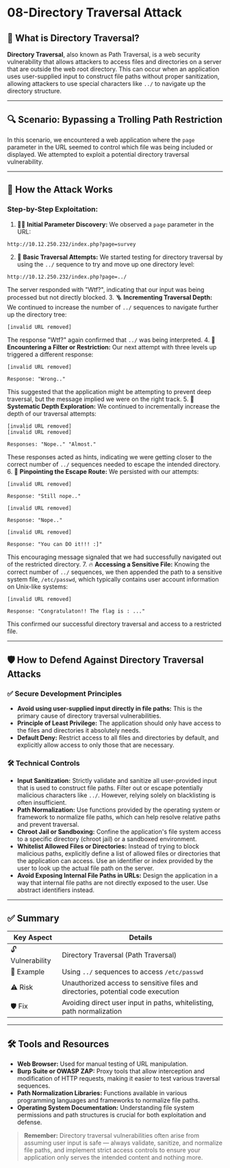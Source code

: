 # 08-Directory Traversal Attack

## 🧠 What is Directory Traversal?
**Directory Traversal**, also known as Path Traversal, is a web security vulnerability that allows attackers to access files and directories on a server that are outside the web root directory. This can occur when an application uses user-supplied input to construct file paths without proper sanitization, allowing attackers to use special characters like `../` to navigate up the directory structure.

---

## 🔍 Scenario: Bypassing a Trolling Path Restriction
In this scenario, we encountered a web application where the `page` parameter in the URL seemed to control which file was being included or displayed. We attempted to exploit a potential directory traversal vulnerability.

---

## 🧨 How the Attack Works
### Step-by-Step Exploitation:

1. 🕵️‍♂️ **Initial Parameter Discovery:** We observed a `page` parameter in the URL:
```
http://10.12.250.232/index.php?page=survey
```
2. 🧪 **Basic Traversal Attempts:** We started testing for directory traversal by using the `../` sequence to try and move up one directory level:
```
http://10.12.250.232/index.php?page=../
```
The server responded with "Wtf?", indicating that our input was being processed but not directly blocked.
3. 🪜 **Incrementing Traversal Depth:** We continued to increase the number of `../` sequences to navigate further up the directory tree:
```
[invalid URL removed]
```
The response "Wtf?" again confirmed that `../` was being interpreted.
4. 🚧 **Encountering a Filter or Restriction:** Our next attempt with three levels up triggered a different response:
```
[invalid URL removed]

Response: "Wrong.."
```
This suggested that the application might be attempting to prevent deep traversal, but the message implied we were on the right track.
5. 🚀 **Systematic Depth Exploration:** We continued to incrementally increase the depth of our traversal attempts:
```
[invalid URL removed]
[invalid URL removed]

Responses: "Nope.." "Almost."
```
These responses acted as hints, indicating we were getting closer to the correct number of `../` sequences needed to escape the intended directory.
6. 🎯 **Pinpointing the Escape Route:** We persisted with our attempts:
```
[invalid URL removed]

Response: "Still nope.."

[invalid URL removed]

Response: "Nope.."

[invalid URL removed]

Response: "You can DO it!!! :]"
```
This encouraging message signaled that we had successfully navigated out of the restricted directory.
7. 🔥 **Accessing a Sensitive File:** Knowing the correct number of `../` sequences, we then appended the path to a sensitive system file, `/etc/passwd`, which typically contains user account information on Unix-like systems:
```
[invalid URL removed]

Response: "Congratulaton!! The flag is : ..."
```
This confirmed our successful directory traversal and access to a restricted file.

---

## 🛡️ How to Defend Against Directory Traversal Attacks
### ✅ Secure Development Principles
- **Avoid using user-supplied input directly in file paths:** This is the primary cause of directory traversal vulnerabilities.
- **Principle of Least Privilege:** The application should only have access to the files and directories it absolutely needs.
- **Default Deny:** Restrict access to all files and directories by default, and explicitly allow access to only those that are necessary.

### 🛠️ Technical Controls
- **Input Sanitization:** Strictly validate and sanitize all user-provided input that is used to construct file paths. Filter out or escape potentially malicious characters like `../`. However, relying solely on blacklisting is often insufficient.
- **Path Normalization:** Use functions provided by the operating system or framework to normalize file paths, which can help resolve relative paths and prevent traversal.
- **Chroot Jail or Sandboxing:** Confine the application's file system access to a specific directory (chroot jail) or a sandboxed environment.
- **Whitelist Allowed Files or Directories:** Instead of trying to block malicious paths, explicitly define a list of allowed files or directories that the application can access. Use an identifier or index provided by the user to look up the actual file path on the server.
- **Avoid Exposing Internal File Paths in URLs:** Design the application in a way that internal file paths are not directly exposed to the user. Use abstract identifiers instead.

---

## ✅ Summary

| Key Aspect       | Details                                               |
|------------------|-------------------------------------------------------|
| 🔓 Vulnerability | Directory Traversal (Path Traversal) |
| 📍 Example       | Using `../` sequences to access `/etc/passwd` |
| ⚠️ Risk          | Unauthorized access to sensitive files and directories, potential code execution |
| 🛡️ Fix           | Avoiding direct user input in paths, whitelisting, path normalization |

---

## 🛠️ Tools and Resources

- **Web Browser:** Used for manual testing of URL manipulation.
- **Burp Suite or OWASP ZAP:** Proxy tools that allow interception and modification of HTTP requests, making it easier to test various traversal sequences.
- **Path Normalization Libraries:** Functions available in various programming languages and frameworks to normalize file paths.
- **Operating System Documentation:** Understanding file system permissions and path structures is crucial for both exploitation and defense.

> **Remember:** Directory traversal vulnerabilities often arise from assuming user input is safe — always validate, sanitize, and normalize file paths, and implement strict access controls to ensure your application only serves the intended content and nothing more.